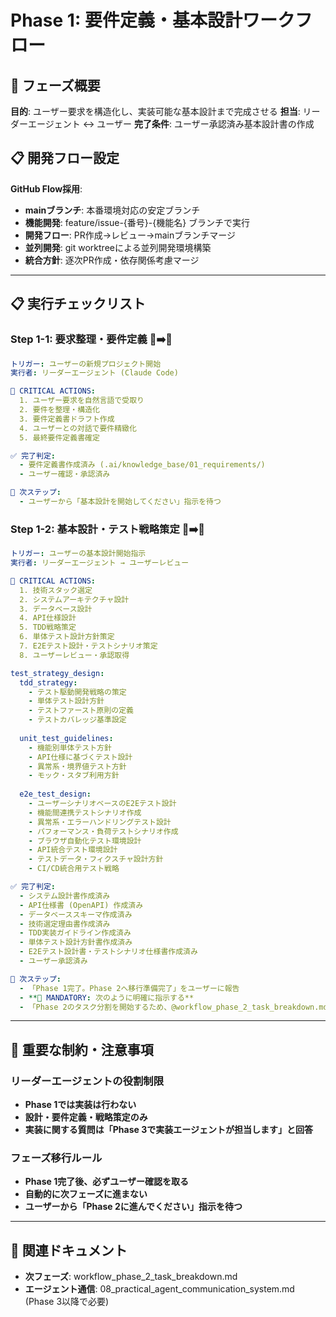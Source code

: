 # Phase 1: 要件定義・基本設計ワークフロー

## 🎯 フェーズ概要
**目的**: ユーザー要求を構造化し、実装可能な基本設計まで完成させる
**担当**: リーダーエージェント ↔ ユーザー
**完了条件**: ユーザー承認済み基本設計書の作成

## 📋 開発フロー設定
**GitHub Flow採用**: 
- **mainブランチ**: 本番環境対応の安定ブランチ
- **機能開発**: feature/issue-{番号}-{機能名} ブランチで実行
- **開発フロー**: PR作成→レビュー→mainブランチマージ
- **並列開発**: git worktreeによる並列開発環境構築
- **統合方針**: 逐次PR作成・依存関係考慮マージ

---

## 📋 実行チェックリスト

### **Step 1-1: 要求整理・要件定義** 👤➡️🤖
```yaml
トリガー: ユーザーの新規プロジェクト開始
実行者: リーダーエージェント (Claude Code)

🚨 CRITICAL ACTIONS:
  1. ユーザー要求を自然言語で受取り
  2. 要件を整理・構造化
  3. 要件定義書ドラフト作成
  4. ユーザーとの対話で要件精緻化
  5. 最終要件定義書確定

✅ 完了判定:
  - 要件定義書作成済み (.ai/knowledge_base/01_requirements/)
  - ユーザー確認・承認済み

🔄 次ステップ:
  - ユーザーから「基本設計を開始してください」指示を待つ
```

### **Step 1-2: 基本設計・テスト戦略策定** 🤖➡️👤
```yaml
トリガー: ユーザーの基本設計開始指示
実行者: リーダーエージェント → ユーザーレビュー

🚨 CRITICAL ACTIONS:
  1. 技術スタック選定
  2. システムアーキテクチャ設計
  3. データベース設計
  4. API仕様設計
  5. TDD戦略策定
  6. 単体テスト設計方針策定
  7. E2Eテスト設計・テストシナリオ策定
  8. ユーザーレビュー・承認取得

test_strategy_design:
  tdd_strategy:
    - テスト駆動開発戦略の策定
    - 単体テスト設計方針
    - テストファースト原則の定義
    - テストカバレッジ基準設定
  
  unit_test_guidelines:
    - 機能別単体テスト方針
    - API仕様に基づくテスト設計
    - 異常系・境界値テスト方針
    - モック・スタブ利用方針
  
  e2e_test_design:
    - ユーザーシナリオベースのE2Eテスト設計
    - 機能間連携テストシナリオ作成
    - 異常系・エラーハンドリングテスト設計
    - パフォーマンス・負荷テストシナリオ作成
    - ブラウザ自動化テスト環境設計
    - API統合テスト環境設計
    - テストデータ・フィクスチャ設計方針
    - CI/CD統合用テスト戦略

✅ 完了判定:
  - システム設計書作成済み
  - API仕様書 (OpenAPI) 作成済み
  - データベーススキーマ作成済み
  - 技術選定理由書作成済み
  - TDD実装ガイドライン作成済み
  - 単体テスト設計方針書作成済み
  - E2Eテスト設計書・テストシナリオ仕様書作成済み
  - ユーザー承認済み

🔄 次ステップ:
  - 「Phase 1完了。Phase 2へ移行準備完了」をユーザーに報告
  - **🚨 MANDATORY: 次のように明確に指示する**
  - 「Phase 2のタスク分割を開始するため、@workflow_phase_2_task_breakdown.md を読み込んでください」
```

---

## 🎯 重要な制約・注意事項

### **リーダーエージェントの役割制限**
- **Phase 1では実装は行わない**
- **設計・要件定義・戦略策定のみ**
- **実装に関する質問は「Phase 3で実装エージェントが担当します」と回答**

### **フェーズ移行ルール**
- **Phase 1完了後、必ずユーザー確認を取る**
- **自動的に次フェーズに進まない**
- **ユーザーから「Phase 2に進んでください」指示を待つ**

---

## 🔗 関連ドキュメント
- **次フェーズ**: workflow_phase_2_task_breakdown.md
- **エージェント通信**: 08_practical_agent_communication_system.md (Phase 3以降で必要) 